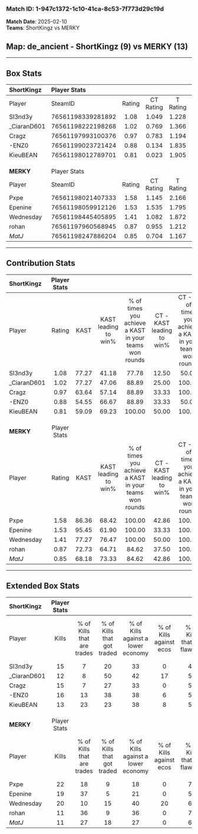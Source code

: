 ### Match ID: 1-947c1372-1c10-41ca-8c53-7f773d29c19d  
**Match Date**: 2025-02-10  
**Teams**: ShortKingz vs MERKY  

## **Map**: de_ancient - ShortKingz (9) vs MERKY (13)  
---  

## Box Stats  

| **ShortKingz** | Player Stats      |        |           |          |       |       |       |         |        |      |     |
| :- | :- | :-: | :-: | :-: | :-: | :-: | :-: | :-: | :-: | :-: | :-: |
| Player         | SteamID           | Rating | CT Rating | T Rating | KAST  |  ADR  | Kills | Assists | Deaths | K/D  | HS% |
| Sl3nd3y        | 76561198339281892 |  1.08  |   1.049   |  1.228   | 77.27 | 85.0  |  15   |    6    |   18   | 0.83 | 60  |
| _CiaranD601    | 76561198222198268 |  1.02  |   0.769   |  1.366   | 77.27 | 67.4  |  12   |    4    |   13   | 0.92 | 33  |
| Cragz          | 76561197993100376 |  0.97  |   0.783   |  1.194   | 63.64 | 70.1  |  15   |    4    |   16   | 0.94 | 26  |
| -ENZ0          | 76561199023721424 |  0.88  |   0.134   |  1.835   | 54.55 | 75.4  |  16   |    3    |   19   | 0.84 | 75  |
| KieuBEAN       | 76561198012789701 |  0.81  |   0.023   |  1.905   | 59.09 | 68.8  |  13   |    4    |   18   | 0.72 | 53  |
|                |                   |        |           |          |       |       |       |         |        |      |     |
|                |                   |        |           |          |       |       |       |         |        |      |     |
|                |                   |        |           |          |       |       |       |         |        |      |     |
| **MERKY**      | Player Stats      |        |           |          |       |       |       |         |        |      |     |
| Player         | SteamID           | Rating | CT Rating | T Rating | KAST  |  ADR  | Kills | Assists | Deaths | K/D  | HS% |
| Pxpe           | 76561198021407333 |  1.58  |   1.145   |  2.166   | 86.36 | 85.0  |  22   |    4    |   11   | 2.00 | 54  |
| Epenine        | 76561198059912126 |  1.53  |   1.535   |  1.795   | 95.45 | 100.1 |  19   |   10    |   14   | 1.36 | 36  |
| Wednesday      | 76561198445405895 |  1.41  |   1.082   |  1.872   | 77.27 | 103.3 |  20   |    8    |   15   | 1.33 | 35  |
| rohan          | 76561197960568945 |  0.87  |   0.955   |  1.212   | 72.73 | 67.2  |  11   |    5    |   16   | 0.69 | 72  |
| _MatJ_         | 76561198247886204 |  0.85  |   0.704   |  1.167   | 68.18 | 67.1  |  11   |    8    |   16   | 0.69 | 27  |
---  

## Contribution Stats  

| **ShortKingz** | Player Stats |       |                      |                                                        |                           |                                                             |                          |                                                            |
| :- | :-: | :-: | :-: | :-: | :-: | :-: | :-: | :-: |
| Player         |    Rating    | KAST  | KAST leading to win% | % of times you achieve a KAST in your teams won rounds | CT - KAST leading to win% | CT - % of times you achieve a KAST in your teams won rounds | T - KAST leading to win% | T - % of times you achieve a KAST in your teams won rounds |
| Sl3nd3y        |     1.08     | 77.27 |        41.18         |                         77.78                          |           12.50           |                            50.00                            |          66.67           |                           85.71                            |
| _CiaranD601    |     1.02     | 77.27 |        47.06         |                         88.89                          |           25.00           |                           100.00                            |          66.67           |                           85.71                            |
| Cragz          |     0.97     | 63.64 |        57.14         |                         88.89                          |           33.33           |                           100.00                            |          75.00           |                           85.71                            |
| -ENZ0          |     0.88     | 54.55 |        66.67         |                         88.89                          |           33.33           |                            50.00                            |          77.78           |                           100.00                           |
| KieuBEAN       |     0.81     | 59.09 |        69.23         |                         100.00                         |           50.00           |                           100.00                            |          77.78           |                           100.00                           |
|                |              |       |                      |                                                        |                           |                                                             |                          |                                                            |
|                |              |       |                      |                                                        |                           |                                                             |                          |                                                            |
|                |              |       |                      |                                                        |                           |                                                             |                          |                                                            |
| **MERKY**      | Player Stats |       |                      |                                                        |                           |                                                             |                          |                                                            |
| Player         |    Rating    | KAST  | KAST leading to win% | % of times you achieve a KAST in your teams won rounds | CT - KAST leading to win% | CT - % of times you achieve a KAST in your teams won rounds | T - KAST leading to win% | T - % of times you achieve a KAST in your teams won rounds |
| Pxpe           |     1.58     | 86.36 |        68.42         |                         100.00                         |           42.86           |                           100.00                            |          83.33           |                           100.00                           |
| Epenine        |     1.53     | 95.45 |        61.90         |                         100.00                         |           33.33           |                           100.00                            |          83.33           |                           100.00                           |
| Wednesday      |     1.41     | 77.27 |        76.47         |                         100.00                         |           50.00           |                           100.00                            |          90.91           |                           100.00                           |
| rohan          |     0.87     | 72.73 |        64.71         |                         84.62                          |           37.50           |                           100.00                            |          88.89           |                           80.00                            |
| _MatJ_         |     0.85     | 68.18 |        73.33         |                         84.62                          |           42.86           |                           100.00                            |          100.00          |                           80.00                            |
---  

## Extended Box Stats  

| **ShortKingz** | Player Stats |                            |                            |                                    |                         |                              |                                 |        |                             |                                     |                          |                               |                            |
| :- | :-: | :-: | :-: | :-: | :-: | :-: | :-: | :-: | :-: | :-: | :-: | :-: | :-: |
| Player         |    Kills     | % of Kills that are trades | % of Kills that got traded | % of Kills against a lower economy | % of Kills against ecos | % of Kills that are flawless | % of Kills that are close duels | Deaths | % of Deaths that get traded | % of Deaths against a lower economy | % of Deaths against ecos | % of Deaths that are flawless | % of Deaths that are close |
| Sl3nd3y        |      15      |             7              |             20             |                 33                 |            0            |              47              |                0                |   18   |             11              |                 17                  |            6             |              67               |             0              |
| _CiaranD601    |      12      |             8              |             50             |                 42                 |           17            |              50              |                8                |   13   |              8              |                 15                  |            8             |              54               |             8              |
| Cragz          |      15      |             7              |             27             |                 33                 |            0            |              53              |               20                |   16   |              6              |                 25                  |            6             |              56               |             13             |
| -ENZ0          |      16      |             13             |             38             |                 38                 |            6            |              50              |                6                |   19   |              5              |                 26                  |            5             |              58               |             11             |
| KieuBEAN       |      13      |             23             |             23             |                 38                 |            8            |              54              |               15                |   18   |             17              |                 28                  |            6             |              83               |             6              |
|                |              |                            |                            |                                    |                         |                              |                                 |        |                             |                                     |                          |                               |                            |
|                |              |                            |                            |                                    |                         |                              |                                 |        |                             |                                     |                          |                               |                            |
|                |              |                            |                            |                                    |                         |                              |                                 |        |                             |                                     |                          |                               |                            |
| **MERKY**      | Player Stats |                            |                            |                                    |                         |                              |                                 |        |                             |                                     |                          |                               |                            |
| Player         |    Kills     | % of Kills that are trades | % of Kills that got traded | % of Kills against a lower economy | % of Kills against ecos | % of Kills that are flawless | % of Kills that are close duels | Deaths | % of Deaths that get traded | % of Deaths against a lower economy | % of Deaths against ecos | % of Deaths that are flawless | % of Deaths that are close |
| Pxpe           |      22      |             18             |             9              |                 18                 |            0            |              77              |                0                |   11   |             45              |                 18                  |            0             |              73               |             0              |
| Epenine        |      19      |             37             |             5              |                 21                 |            0            |              53              |               26                |   14   |             43              |                 14                  |            0             |              36               |             14             |
| Wednesday      |      20      |             10             |             15             |                 40                 |           20            |              60              |                5                |   15   |             27              |                  7                  |            0             |              47               |             7              |
| rohan          |      11      |             36             |             9              |                 36                 |            0            |              73              |                0                |   16   |             25              |                  6                  |            6             |              50               |             6              |
| _MatJ_         |      11      |             27             |             18             |                 27                 |            0            |              64              |                0                |   16   |             25              |                 19                  |            6             |              56               |             19             |
